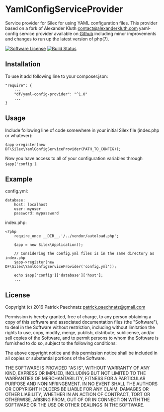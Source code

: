 YamlConfigServiceProvider
=========================

Service provider for Silex for using YAML configuration files. This provider based on a fork of Alexander Kluth <contact@alexanderkluth.com> yaml-config service provider available on [Github](https://github.com/deralex/YamlConfigServiceProvider) including minor improvements and changes to run up the latest version of php(7).      

[![Software License](https://img.shields.io/badge/license-MIT-brightgreen.svg)](LICENSE)
[![Build Status](https://travis-ci.org/dunkelfrosch/silex-yaml-config-provider.svg?branch=master)](https://travis-ci.org/dunkelfrosch/silex-yaml-config-provider)

Installation
--------------

To use it add following line to your composer.json:

    "require": {
        ...
        "df/yaml-config-provider": "^1.0"
        ...
    }


Usage
--------------
Include following line of code somewhere in your initial Silex file (index.php or whatever):

    $app->register(new DF\Silex\YamlConfigServiceProvider(PATH_TO_CONFIG));

Now you have access to all of your configuration variables through `$app['config']`.


Example
---------------

config.yml:

    database:
        host: localhost
        user: myuser
        password: mypassword

index.php:

    <?php
        require_once __DIR__.'/../vendor/autoload.php';

        $app = new Silex\Application();

        // Considering the config.yml files is in the same directory as index.php
        $app->register(new DF\Silex\YamlConfigServiceProvider('config.yml'));

        echo $app['config']['database']['host'];
        ...

License
----------------
Copyright (c) 2016 Patrick Paechnatz <patrick.paechnatz@gmail.com>
                                                                           
Permission is hereby granted,  free of charge,  to any  person obtaining a 
copy of this software and associated documentation files (the "Software"), 
to deal in the Software without restriction,  including without limitation 
the rights to use,  copy, modify, merge, publish,  distribute, sublicense, 
and/or sell copies  of the  Software,  and to permit  persons to whom  the 
Software is furnished to do so, subject to the following conditions:       
                                                                           
The above copyright notice and this permission notice shall be included in 
all copies or substantial portions of the Software.                        
                                                                           
THE SOFTWARE IS PROVIDED "AS IS", WITHOUT WARRANTY OF ANY KIND, EXPRESS OR 
IMPLIED, INCLUDING  BUT NOT  LIMITED TO THE WARRANTIES OF MERCHANTABILITY, 
FITNESS FOR A PARTICULAR  PURPOSE AND  NONINFRINGEMENT.  IN NO EVENT SHALL 
THE AUTHORS OR COPYRIGHT HOLDERS BE LIABLE FOR ANY CLAIM, DAMAGES OR OTHER 
LIABILITY,  WHETHER IN AN ACTION OF CONTRACT,  TORT OR OTHERWISE,  ARISING 
FROM,  OUT OF  OR IN CONNECTION  WITH THE  SOFTWARE  OR THE  USE OR  OTHER 
DEALINGS IN THE SOFTWARE.                                                  
